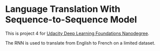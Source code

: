 # Language Translation With Sequence-to-Sequence Model
This is project 4 for [Udacity Deep Learning Foundations Nanodegree](https://www.udacity.com/course/deep-learning-nanodegree-foundation--nd101).

The RNN is used to translate from English to French on a limited dataset. 
